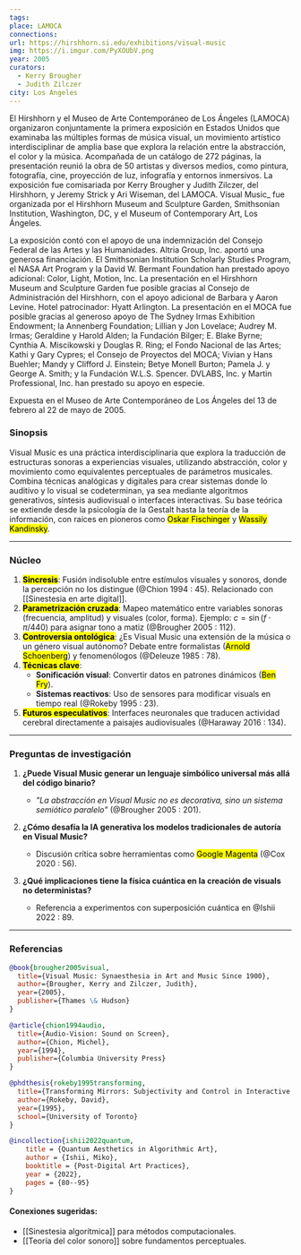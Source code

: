 ```yaml
---
tags:
place: LAMOCA
connections:
url: https://hirshhorn.si.edu/exhibitions/visual-music
img: https://i.imgur.com/PyXOUbV.png
year: 2005
curators:
  - Kerry Brougher
  - Judith Zilczer
city: Los Angeles
---
```


El Hirshhorn y el Museo de Arte Contemporáneo de Los Ángeles (LAMOCA) organizaron conjuntamente la primera exposición en Estados Unidos que examinaba las múltiples formas de música visual, un movimiento artístico interdisciplinar de amplia base que explora la relación entre la abstracción, el color y la música. Acompañada de un catálogo de 272 páginas, la presentación reunió la obra de 50 artistas y diversos medios, como pintura, fotografía, cine, proyección de luz, infografía y entornos inmersivos. La exposición fue comisariada por Kerry Brougher y Judith Zilczer, del Hirshhorn, y Jeremy Strick y Ari Wiseman, del LAMOCA. Visual Music_ fue organizada por el Hirshhorn Museum and Sculpture Garden, Smithsonian Institution, Washington, DC, y el Museum of Contemporary Art, Los Ángeles.

La exposición contó con el apoyo de una indemnización del Consejo Federal de las Artes y las Humanidades. Altria Group, Inc. aportó una generosa financiación. El Smithsonian Institution Scholarly Studies Program, el NASA Art Program y la David W. Bermant Foundation han prestado apoyo adicional: Color, Light, Motion, Inc. La presentación en el Hirshhorn Museum and Sculpture Garden fue posible gracias al Consejo de Administración del Hirshhorn, con el apoyo adicional de Barbara y Aaron Levine. Hotel patrocinador: Hyatt Arlington. La presentación en el MOCA fue posible gracias al generoso apoyo de The Sydney Irmas Exhibition Endowment; la Annenberg Foundation; Lillian y Jon Lovelace;  Audrey M. Irmas; Geraldine y Harold Alden; la Fundación Bilger; E. Blake Byrne; Cynthia A. Miscikowski y Douglas R. Ring; el Fondo Nacional de las Artes; Kathi y Gary Cypres; el Consejo de Proyectos del MOCA; Vivian y Hans Buehler; Mandy y Clifford J. Einstein; Betye Monell Burton; Pamela J. y George A. Smith; y la Fundación W.L.S. Spencer. DVLABS, Inc. y Martin Professional, Inc. han prestado su apoyo en especie.

Expuesta en el Museo de Arte Contemporáneo de Los Ángeles del 13 de febrero al 22 de mayo de 2005.




### Sinopsis  
Visual Music es una práctica interdisciplinaria que explora la traducción de estructuras sonoras a experiencias visuales, utilizando abstracción, color y movimiento como equivalentes perceptuales de parámetros musicales. Combina técnicas analógicas y digitales para crear sistemas donde lo auditivo y lo visual se codeterminan, ya sea mediante algoritmos generativos, síntesis audiovisual o interfaces interactivas. Su base teórica se extiende desde la psicología de la Gestalt hasta la teoría de la información, con raíces en pioneros como <mark class='hltr-yellow'>Oskar Fischinger</mark> y <mark class='hltr-yellow'>Wassily Kandinsky</mark>.  

---

### Núcleo  

1. <mark class='hltr-green'>**Sincresis**</mark>: Fusión indisoluble entre estímulos visuales y sonoros, donde la percepción no los distingue (@Chion 1994 : 45). Relacionado con [[Sinestesia en arte digital]].  
2. <mark class='hltr-blue'>**Parametrización cruzada**</mark>: Mapeo matemático entre variables sonoras (frecuencia, amplitud) y visuales (color, forma). Ejemplo: $c = \sin(f \cdot \pi/440)$ para asignar tono a matiz (@Brougher 2005 : 112).  
3. <mark class='hltr-red'>**Controversia ontológica**</mark>: ¿Es Visual Music una extensión de la música o un género visual autónomo? Debate entre formalistas (<mark class='hltr-yellow'>Arnold Schoenberg</mark>) y fenomenólogos (@Deleuze 1985 : 78).  
4. <mark class='hltr-orange'>**Técnicas clave**</mark>:  
   - **Sonificación visual**: Convertir datos en patrones dinámicos (<mark class='hltr-yellow'>Ben Fry</mark>).  
   - **Sistemas reactivos**: Uso de sensores para modificar visuals en tiempo real (@Rokeby 1995 : 23).  
5. <mark class='hltr-purple'>**Futuros especulativos**</mark>: Interfaces neuronales que traducen actividad cerebral directamente a paisajes audiovisuales (@Haraway 2016 : 134).  

---

### Preguntas de investigación  

1. **¿Puede Visual Music generar un lenguaje simbólico universal más allá del código binario?**  
   - *"La abstracción en Visual Music no es decorativa, sino un sistema semiótico paralelo"* (@Brougher 2005 : 201).  

2. **¿Cómo desafía la IA generativa los modelos tradicionales de autoría en Visual Music?**  
   - Discusión crítica sobre herramientas como <mark class='hltr-yellow'>Google Magenta</mark> (@Cox 2020 : 56).  

3. **¿Qué implicaciones tiene la física cuántica en la creación de visuals no deterministas?**  
   - Referencia a experimentos con superposición cuántica en @Ishii 2022 : 89.  

---

### Referencias  
```bibtex
@book{brougher2005visual,
  title={Visual Music: Synaesthesia in Art and Music Since 1900},
  author={Brougher, Kerry and Zilczer, Judith},
  year={2005},
  publisher={Thames \& Hudson}
}

@article{chion1994audio,
  title={Audio-Vision: Sound on Screen},
  author={Chion, Michel},
  year={1994},
  publisher={Columbia University Press}
}

@phdthesis{rokeby1995transforming,
  title={Transforming Mirrors: Subjectivity and Control in Interactive Media},
  author={Rokeby, David},
  year={1995},
  school={University of Toronto}
}

@incollection{ishii2022quantum,
    title = {Quantum Aesthetics in Algorithmic Art}, 
    author = {Ishii, Miko}, 
    booktitle = {Post-Digital Art Practices}, 
    year = {2022}, 
    pages = {80--95} 
}
``` 

#### Conexiones sugeridas:  
- [[Sinestesia algorítmica]] para métodos computacionales.  
- [[Teoría del color sonoro]] sobre fundamentos perceptuales.

